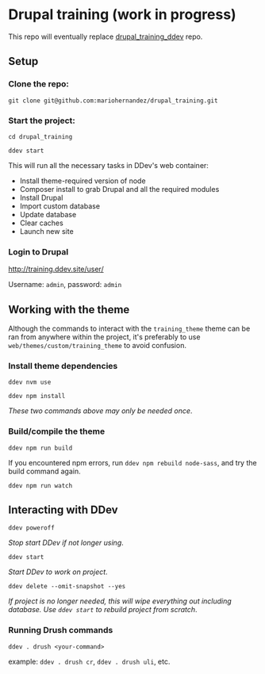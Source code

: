 # Drupal training (work in progress)

This repo will eventually replace [drupal_training_ddev](https://github.com/mariohernandez/drupal_training_ddev) repo.

## Setup

### Clone the repo:
```
git clone git@github.com:mariohernandez/drupal_training.git
```

### Start the project:
```
cd drupal_training
```

```
ddev start
```
This will run all the necessary tasks in DDev's web container:
* Install theme-required version of node
* Composer install to grab Drupal and all the required modules
* Install Drupal
* Import custom database
* Update database
* Clear caches
* Launch new site

### Login to Drupal
http://training.ddev.site/user/

Username: `admin`, password: `admin`

## Working with the theme
Although the commands to interact with the `training_theme` theme can be ran from anywhere within the project, it's preferably to use `web/themes/custom/training_theme` to avoid confusion.

### Install theme dependencies
```
ddev nvm use
```
```
ddev npm install
```
_These two commands above may only be needed once_.

### Build/compile the theme
```
ddev npm run build
```
If you encountered npm errors, run `ddev npm rebuild node-sass`, and try the build command again.
```
ddev npm run watch
```

## Interacting with DDev
```
ddev poweroff
```
_Stop start DDev if not longer using_.

```
ddev start
```
_Start DDev to work on project_.

```
ddev delete --omit-snapshot --yes
```
_If project is no longer needed, this will wipe everything out including database.  Use `ddev start` to rebuild project from scratch_.

### Running Drush commands
```
ddev . drush <your-command>
```
example: `ddev . drush cr`, `ddev . drush uli`, etc.
